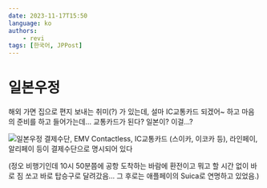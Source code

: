 ```yaml
---
date: 2023-11-17T15:50
language: ko
authors:
    - revi
tags: [한국어, JPPost]
---
```


# 일본우정

해외 가면 집으로 편지 보내는 취미(?) 가 있는데, 설마 IC교통카드 되겠어~ 하고 마음의 준비를 하고 들어가는데... 교통카드가 된다? 일본이? 이걸...?
<!--truncate-->

![일본우정 결제수단, EMV Contactless, IC교통카드 (스이카, 이코카 등), 라인페이, 알리페이 등이 결제수단으로 명시되어 있다](https://ios-dropshare.revicdn.net/supranervian-covibrate/Photo-2023-11-22-19-56.jpeg)

(정오 비행기인데 10시 50분쯤에 공항 도착하는 바람에 환전이고 뭐고 할 시간 없이 바로 짐 쏘고 바로 탑승구로 달려갔음... 그 후로는 애플페이의 Suica로 연명하고 있었음.)
